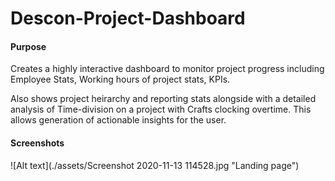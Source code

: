# Descon-Project-Dashboard

#### Purpose
Creates a highly interactive dashboard to monitor project progress including Employee Stats, Working hours of project stats, KPIs.

Also shows project heirarchy and reporting stats alongside with a detailed analysis of Time-division on a project with Crafts clocking overtime. This allows generation of actionable insights for the user.

#### Screenshots
![Alt text](./assets/Screenshot 2020-11-13 114528.jpg "Landing page")

